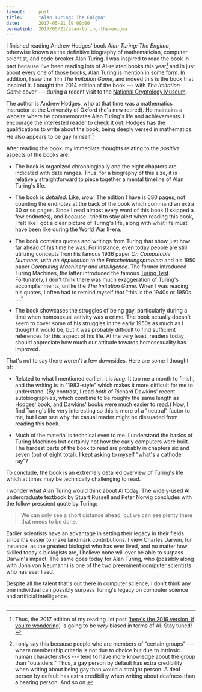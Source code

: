 ```yaml
---
layout:     post
title:      "Alan Turing: The Enigma"
date:       2017-05-21 19:00:00
permalink:  2017/05/21/alan-turing-the-enigma
---
```


I finished reading Andrew Hodges' book *Alan Turing: The Engima*, otherwise
known as the definitive biography of mathematician, computer scientist, and code
breaker Alan Turing. I was inspired to read the book in part because I've been
reading lots of AI-related books this year[^reading_list] and in just about
every one of those books, Alan Turing is mention in some form. In addition, I
saw the film *The Imitation Game*, and indeed this is the book that inspired it.
I bought the 2014 edition of the book --- with *The Imitation Game* cover ---
during a recent visit to the [National Cryptology Museum][2].

The author is Andrew Hodges, who at that time was a mathematics instructor at
the University of Oxford (he's now retired). He maintains a website where he
commemorates Alan Turing's life and achievements. I encourage the interested
reader to [check it out][1]. Hodges has the qualifications to write about the
book, being deeply versed in mathematics. He also appears to be gay
himself.[^just_saying]

After reading the book, my immediate thoughts relating to the *positive* aspects
of the books are:

- The book is organized chronologically and the eight chapters are indicated
  with date ranges. Thus, for a biography of this size, it is relatively
  straightforward to piece together a mental timeline of Alan Turing's life.

- The book is *detailed*. Like, *wow*. The edition I have is 680 pages, not
  counting the endnotes at the back of the book which command an extra 30 or so
  pages. Since I read almost every word of this book (I skipped a few endnotes),
  and because I tried to stay alert when reading this book, I felt like I got a
  clear picture of Turing's life, along with what life must have been like
  during the World War II-era.
  
- The book contains quotes and writings from Turing that show just how far ahead
  of his time he was. For instance, even today people are still utilizing
  concepts from his famous 1936 paper *On Computable Numbers, with an
  Application to the Entscheidungsproblem* and his 1950 paper *Computing
  Machinery and Intelligence*. The former introduced Turing Machines, the latter
  introduced the famous [Turing Test][4]. Fortunately, I don't think there was
  much exaggeration of Turing's accomplishments, unlike the *The Imitation
  Game*. When I was reading his quotes, I often had to remind myself that "this
  is the 1940s or 1950s ...."

- The book showcases the struggles of being gay, particularly during a time when
  homosexual activity was a crime. The book actually doesn't seem to cover some
  of his struggles in the early 1950s as much as I thought it would be, but it
  was probably difficult to find sufficient references for this aspect of his
  life. At the very least, readers today should appreciate how much our attitude
  towards homosexuality has improved.

That's not to say there weren't a few downsides. Here are some I thought of:

- Related to what I mentioned earlier, it is *long*. It too me a month to
  finish, and the writing is in "1983-style" which makes it more difficult for
  me to understand. (By contrast, I read *both* of Richard Dawkins' recent
  autobiographies, which combine to be roughly the same length as Hodges' book,
  and Dawkins' books were much easier to read.) Now, I find Turing's life very
  interesting so this is more of a "neutral" factor to me, but I can see why the
  casual reader might be dissuaded from reading this book.

- Much of the material is technical even to me. I understand the basics of
  Turing Machines but certainly not how the early computers were built. The
  hardest parts of the book to read are probably in chapters six and seven (out
  of eight total). I kept asking to myself "what's a cathode ray"?

To conclude, the book is an extremely detailed overview of Turing's life which
at times may be technically challenging to read.

I wonder what Alan Turing would think about AI today. The widely-used AI
undergraduate textbook by Stuart Russell and Peter Norvig concludes with the
follow prescient quote by Turing:

> We can only see a short distance ahead, but we can see plenty there that needs
> to be done.

Earlier scientists have an advantage in setting their legacy in their fields
since it's easier to make landmark contributions. I view Charles Darwin, for
instance, as the greatest biologist who has ever lived, and no matter how
skilled today's biologists are, I believe none will ever be able to surpass
Darwin's impact. The same goes today for Alan Turing, who (possibly along with
John von Neumann) is one of the two preeminent computer scientists who has ever
lived. 

Despite all the talent that's out there in computer science, I don't think any
one individual can possibly surpass Turing's legacy on computer science and
artificial intelligence.

***

[^reading_list]: Thus, the 2017 edition of my reading list post ([here's the
    2016 version, if you're wondering][3]) is going to be *very* biased in terms
    of AI. Stay tuned!

[^just_saying]: I only say this because people who are members of "certain
    groups" --- where membership criteria is not due to choice but due to
    intrinsic human characteristics --- tend to have more knowledge about the
    group than "outsiders." Thus, a gay person by default has extra credibility
    when writing about being gay than would a straight person. A deaf person by
    default has extra credibility when writing about deafness than a hearing
    person. And so on.

[1]:http://www.turing.org.uk/index.html
[2]:https://www.nsa.gov/about/cryptologic-heritage/museum/
[3]:https://danieltakeshi.github.io/2016/12/31/all-the-books-i-read-in-2016-plus-my-thoughts-long
[4]:https://en.wikipedia.org/wiki/Turing_test
